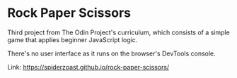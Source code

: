 # Rock Paper Scissors

Third project from The Odin Project's curriculum, which consists of a
simple game that applies beginner JavaScript logic.

There's no user interface as it runs on the browser's DevTools console.

Link: https://spiderzoast.github.io/rock-paper-scissors/